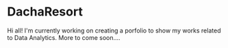 # DachaResort
Hi all!
I'm currently working on creating a porfolio to show my works related to Data Analytics. More to come soon....
